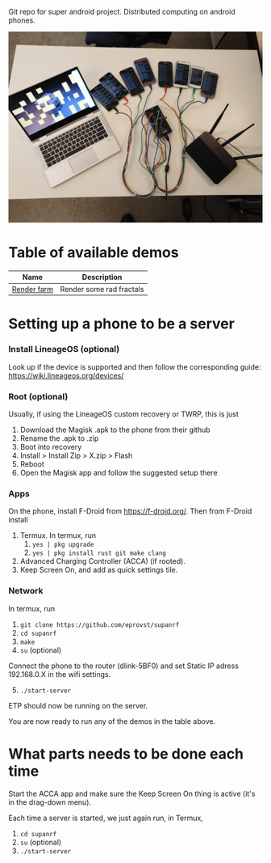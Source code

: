 Git repo for super android project. Distributed computing on android phones.

![](./setup.jpg)

# Table of available demos
| Name | Description |
| ---- | ----------- |
| [Render farm](https://github.com/eprovst/supanrf) | Render some rad fractals |



# Setting up a phone to be a server

### Install LineageOS (optional)
Look up if the device is supported and then follow the corresponding guide: https://wiki.lineageos.org/devices/


### Root (optional)
Usually, if using the LineageOS custom recovery or TWRP, this is just 
1. Download the Magisk .apk to the phone from their github
2. Rename the .apk to .zip
3. Boot into recovery
4. Install > Install Zip > X.zip > Flash
5. Reboot
6. Open the Magisk app and follow the suggested setup there


### Apps
On the phone, install F-Droid from https://f-droid.org/. Then from F-Droid install
1. Termux. In termux, run
	1. `yes | pkg upgrade`
	2. `yes | pkg install rust git make clang`
2. Advanced Charging Controller (ACCA) (if rooted).
3. Keep Screen On, and add as quick settings tile.

<!-- Then install gcc in termux by `pkg install clang`, and `rust` by `pkg install rust openssl`. -->

### Network

In termux, run
1. `git clone https://github.com/eprovst/supanrf`
2. `cd supanrf`
3. `make`
4. `su` (optional)

Connect the phone to the router (dlink-5BF0) and set Static IP adress 192.168.0.X in the wifi settings.

5. `./start-server`

ETP should now be running on the server.

You are now ready to run any of the demos in the table above.


# What parts needs to be done each time

Start the ACCA app and make sure the Keep Screen On thing is active (it's in the drag-down menu).

Each time a server is started, we just again run, in Termux,
1. `cd supanrf`
2. `su` (optional)
3. `./start-server`


